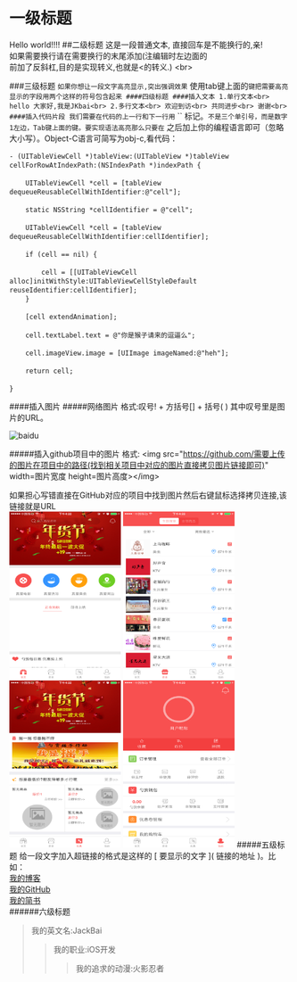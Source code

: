 # 一级标题
Hello world!!!!
##二级标题
这是一段普通文本,
直接回车是不能换行的,亲!<br>
如果需要换行请在需要换行的末尾添加(注编辑时左边面的<br>前加了反斜杠\,目的是实现转义,也就是<的转义.) \<br>

###三级标题
`如果你想让一段文字高亮显示,突出强调效果`
使用tab键上面的`键把需要高亮显示的字段用两个这样的符号包含起来
####四级标题
####插入文本
1.单行文本<br>
    hello 大家好,我是JKbai<br>
2.多行文本<br>
    欢迎到访<br>
    共同进步<br>
    谢谢<br>
####插入代码片段
我们需要在代码的上一行和下一行用` `` 标记。``` 不是三个单引号，而是数字1左边，Tab键上面的键。要实现语法高亮那么只要在 ``` 之后加上你的编程语言即可（忽略大小写）。Object-C语言可简写为obj-c,看代码：
```obj-c
- (UITableViewCell *)tableView:(UITableView *)tableView cellForRowAtIndexPath:(NSIndexPath *)indexPath {

    UITableViewCell *cell = [tableView dequeueReusableCellWithIdentifier:@"cell"];

    static NSString *cellIdentifier = @"cell";

    UITableViewCell *cell = [tableView dequeueReusableCellWithIdentifier:cellIdentifier];

    if (cell == nil) {

        cell = [[UITableViewCell alloc]initWithStyle:UITableViewCellStyleDefault reuseIdentifier:cellIdentifier];
    }

    [cell extendAnimation];

    cell.textLabel.text = @"你是猴子请来的逗逼么";

    cell.imageView.image = [UIImage imageNamed:@"heh"];

    return cell;

}
```


####插入图片
#####网络图片
格式:叹号\! + 方括号\[\] + 括号\( \) 其中叹号里是图片的URL。<br>

![baidu](http://www.baidu.com/img/bdlogo.gif "百度logo")  <br>

#####插入github项目中的图片
格式:  \<img src="https://github.com/需要上传的图片在项目中的路径(找到相关项目中对应的图片直接拷贝图片链接即可)" width=图片宽度 height=图片高度\>\</img\>

如果担心写错直接在GitHub对应的项目中找到图片然后右键鼠标选择拷贝连接,该链接就是URL<br>
<img src="https://github.com/JKbai/Test/blob/master/Test/1.PNG" width=200px height=300px></img>
<img src="https://github.com/JKbai/Test/blob/master/Test/2.PNG" width=200px height=300px></img>
<img src="https://github.com/JKbai/Test/blob/master/Test/3.PNG" width=200px height=300px></img>
<img src="https://github.com/JKbai/Test/blob/master/Test/4.PNG" width=200px height=300px></img>
#####五级标题
给一段文字加入超链接的格式是这样的 \[ 要显示的文字 \]\( 链接的地址 \)。比如：<br>
[我的博客](http://www.cnblogs.com/yinxiao-bai1014/)<br>
[我的GitHub](https://github.com/JKbai)<br>
[我的简书](http://www.jianshu.com/users/46a9daddd47b/timeline)<br>
######六级标题
>我的英文名:JackBai<br>
>>我的职业:iOS开发<br>
>>>我的追求的动漫:火影忍者

